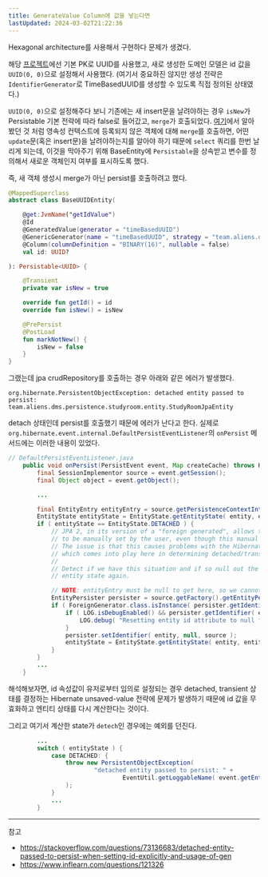 ```yaml
---
title: GenerateValue Column에 값을 넣는다면
lastUpdated: 2024-03-02T21:22:36
---
```


Hexagonal architecture를 사용해서 구현하다 문제가 생겼다.

해당 [프로젝트](https://github.com/team-aliens)에선 기본 PK로 UUID를 사용했고, 새로 생성한 도메인 모델은 id 값을 `UUID(0, 0)`으로 설정해서 사용했다. (여기서 중요하진 않지만 생성 전략은 `IdentifierGenerator`로 TimeBasedUUID를 생성할 수 있도록 직접 정의된 상태였다.)

`UUID(0, 0)`으로 설정해주다 보니 기존에는 새 insert문을 날려야하는 경우 `isNew`가 Persistable 기본 전략에 따라 false로 들어갔고, `merge`가 호출되었다. [여기](./Persistable.md)에서 알아봤던 것 처럼 영속성 컨텍스트에 등록되지 않은 객체에 대해 `merge`를 호출하면, 어떤 `update`문(혹은 insert문)을 날려야하는지를 알아야 하기 때문에 `select` 쿼리를 한번 날리게 되는데, 이것을 막아주기 위해 BaseEntity에 `Persistable`을 상속받고 변수를 정의해서 새로운 객체인지 여부를 표시하도록 했다. 

즉, 새 객체 생성시 merge가 아닌 persist를 호출하려고 했다.

```kotlin
@MappedSuperclass
abstract class BaseUUIDEntity(

    @get:JvmName("getIdValue")
    @Id
    @GeneratedValue(generator = "timeBasedUUID")
    @GenericGenerator(name = "timeBasedUUID", strategy = "team.aliens.dms.persistence.TimeBasedUUIDGenerator")
    @Column(columnDefinition = "BINARY(16)", nullable = false)
    val id: UUID?

): Persistable<UUID> {

    @Transient
    private var isNew = true

    override fun getId() = id
    override fun isNew() = isNew

    @PrePersist
    @PostLoad
    fun markNotNew() {
        isNew = false
    }
}
```

그랬는데 jpa crudRepository를 호출하는 경우 아래와 같은 에러가 발생했다.

```
org.hibernate.PersistentObjectException: detached entity passed to persist: team.aliens.dms.persistence.studyroom.entity.StudyRoomJpaEntity
```

detach 상태인데 persist를 호출했기 때문에 에러가 난다고 한다. 실제로 `org.hibernate.event.internal.DefaultPersistEventListener`의 `onPersist` 메서드에는 이러한 내용이 있었다.

```java
// DefaultPersistEventListener.java
	public void onPersist(PersistEvent event, Map createCache) throws HibernateException {
		final SessionImplementor source = event.getSession();
		final Object object = event.getObject();

        ...

		final EntityEntry entityEntry = source.getPersistenceContextInternal().getEntry( entity );
		EntityState entityState = EntityState.getEntityState( entity, entityName, entityEntry, source, true );
		if ( entityState == EntityState.DETACHED ) {
			// JPA 2, in its version of a "foreign generated", allows the id attribute value
			// to be manually set by the user, even though this manual value is irrelevant.
			// The issue is that this causes problems with the Hibernate unsaved-value strategy
			// which comes into play here in determining detached/transient state.
			//
			// Detect if we have this situation and if so null out the id value and calculate the
			// entity state again.

			// NOTE: entityEntry must be null to get here, so we cannot use any of its values
			EntityPersister persister = source.getFactory().getEntityPersister( entityName );
			if ( ForeignGenerator.class.isInstance( persister.getIdentifierGenerator() ) ) {
				if ( LOG.isDebugEnabled() && persister.getIdentifier( entity, source ) != null ) {
					LOG.debug( "Resetting entity id attribute to null for foreign generator" );
				}
				persister.setIdentifier( entity, null, source );
				entityState = EntityState.getEntityState( entity, entityName, entityEntry, source, true );
			}
		}
        ...
    }
```

해석해보자면, id 속성값이 유저로부터 임의로 설정되는 경우 detached, transient 상태를 결정하는 Hibernate unsaved-value 전략에 문제가 발생하기 때문에 id 값을 무효화하고 엔티티 상태를 다시 계산한다는 것이다.

그리고 여기서 계산한 state가 `detech`인 경우에는 예외를 던진다.

```java
        ...
		switch ( entityState ) {
			case DETACHED: {
				throw new PersistentObjectException(
						"detached entity passed to persist: " +
								EventUtil.getLoggableName( event.getEntityName(), entity )
				);
			}
            ...
        }
```


---
참고 
- https://stackoverflow.com/questions/73136683/detached-entity-passed-to-persist-when-setting-id-explicitly-and-usage-of-gen
- https://www.inflearn.com/questions/121326
